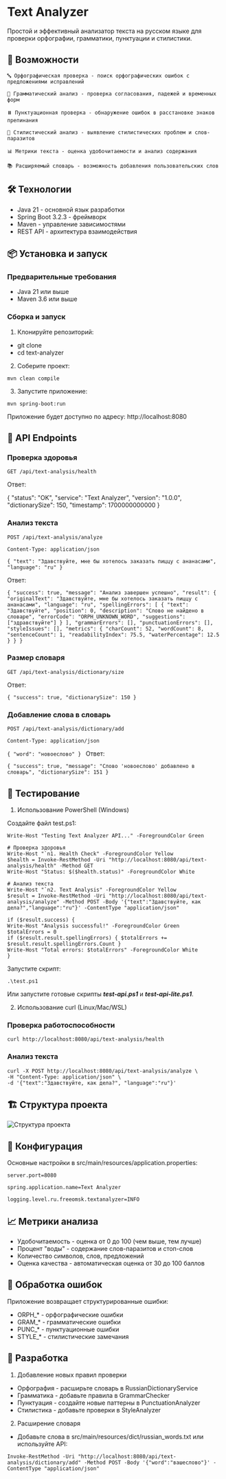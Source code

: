 # Text Analyzer

Простой и эффективный анализатор текста на русском языке для проверки орфографии, грамматики, пунктуации и стилистики.

## 🚀 Возможности

    🔤 Орфографическая проверка - поиск орфографических ошибок с предложениями исправлений

    📝 Грамматический анализ - проверка согласования, падежей и временных форм

    ⏸️ Пунктуационная проверка - обнаружение ошибок в расстановке знаков препинания

    🎨 Стилистический анализ - выявление стилистических проблем и слов-паразитов

    📊 Метрики текста - оценка удобочитаемости и анализ содержания

    📚 Расширяемый словарь - возможность добавления пользовательских слов

## 🛠 Технологии

- Java 21 - основной язык разработки
- Spring Boot 3.2.3 - фреймворк
- Maven - управление зависимостями
- REST API - архитектура взаимодействия

## 📦 Установка и запуск

### Предварительные требования

- Java 21 или выше
- Maven 3.6 или выше

### Сборка и запуск

1. Клонируйте репозиторий:

- git clone <repository-url>
- cd text-analyzer

2. Соберите проект:

`mvn clean compile`

3. Запустите приложение:

`mvn spring-boot:run`

Приложение будет доступно по адресу: http://localhost:8080

## 📡 API Endpoints

### Проверка здоровья

`GET /api/text-analysis/health`

Ответ:

{
"status": "OK",
"service": "Text Analyzer",
"version": "1.0.0",
"dictionarySize": 150,
"timestamp": 1700000000000
}

### Анализ текста

`POST /api/text-analysis/analyze`

`Content-Type: application/json`

`{
"text": "Здавствуйте, мне бы хотелось заказать пиццу с ананасами",
"language": "ru"
}`

Ответ:

`{
"success": true,
"message": "Анализ завершен успешно",
"result": {
"originalText": "Здавствуйте, мне бы хотелось заказать пиццу с ананасами",
"language": "ru",
"spellingErrors": [
{
"text": "Здавствуйте",
"position": 0,
"description": "Слово не найдено в словаре",
"errorCode": "ORPH_UNKNOWN_WORD",
"suggestions": ["здравствуйте"]
}
],
"grammarErrors": [],
"punctuationErrors": [],
"styleIssues": [],
"metrics": {
"charCount": 52,
"wordCount": 8,
"sentenceCount": 1,
"readabilityIndex": 75.5,
"waterPercentage": 12.5
}
}
}`

### Размер словаря

`GET /api/text-analysis/dictionary/size`

Ответ:

`{
"success": true,
"dictionarySize": 150
}`

### Добавление слова в словарь

`POST /api/text-analysis/dictionary/add`

`Content-Type: application/json`

`{
"word": "новоеслово"
}
`
Ответ:

`{
"success": true,
"message": "Слово 'новоеслово' добавлено в словарь",
"dictionarySize": 151
}`

## 🧪 Тестирование
1. Использование PowerShell (Windows)

Создайте файл test.ps1:

    Write-Host "Testing Text Analyzer API..." -ForegroundColor Green

    # Проверка здоровья
    Write-Host "`n1. Health Check" -ForegroundColor Yellow
    $health = Invoke-RestMethod -Uri "http://localhost:8080/api/text-analysis/health" -Method GET
    Write-Host "Status: $($health.status)" -ForegroundColor White

    # Анализ текста
    Write-Host "`n2. Text Analysis" -ForegroundColor Yellow
    $result = Invoke-RestMethod -Uri "http://localhost:8080/api/text-analysis/analyze" -Method POST -Body '{"text":"Здавствуйте, как дела?","language":"ru"}' -ContentType "application/json"

    if ($result.success) {
    Write-Host "Analysis successful!" -ForegroundColor Green
    $totalErrors = 0
    if ($result.result.spellingErrors) { $totalErrors += $result.result.spellingErrors.Count }
    Write-Host "Total errors: $totalErrors" -ForegroundColor White
    }

Запустите скрипт:

`.\test.ps1`

Или запустите готовые скрипты _**test-api.ps1**_ и _**test-api-lite.ps1**_. 

2. Использование curl (Linux/Mac/WSL)

### Проверка работоспособности
    curl http://localhost:8080/api/text-analysis/health

### Анализ текста
    curl -X POST http://localhost:8080/api/text-analysis/analyze \
    -H "Content-Type: application/json" \
    -d '{"text":"Здавствуйте, как дела?", "language":"ru"}'

## 🏗 Структура проекта

![Структура проекта](src/main/resources/structure.png)

## 🔧 Конфигурация

Основные настройки в src/main/resources/application.properties:

    server.port=8080

    spring.application.name=Text Analyzer

    logging.level.ru.freeomsk.textanalyzer=INFO

## 📈 Метрики анализа

- Удобочитаемость - оценка от 0 до 100 (чем выше, тем лучше)
- Процент "воды" - содержание слов-паразитов и стоп-слов
- Количество символов, слов, предложений
- Оценка качества - автоматическая оценка от 30 до 100 баллов

## 🐛 Обработка ошибок

Приложение возвращает структурированные ошибки:

- ORPH_* - орфографические ошибки
- GRAM_* - грамматические ошибки
- PUNC_* - пунктуационные ошибки
- STYLE_* - стилистические замечания

## 🤝 Разработка

1. Добавление новых правил проверки

- Орфография - расширьте словарь в RussianDictionaryService
- Грамматика - добавьте правила в GrammarChecker
- Пунктуация - создайте новые паттерны в PunctuationAnalyzer
- Стилистика - добавьте проверки в StyleAnalyzer

2. Расширение словаря
- Добавьте слова в src/main/resources/dict/russian_words.txt или используйте API:

`Invoke-RestMethod -Uri "http://localhost:8080/api/text-analysis/dictionary/add" -Method POST -Body '{"word":"вашеслово"}' -ContentType "application/json"`